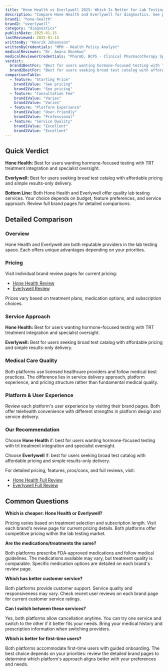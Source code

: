 ```yaml
---
title: "Hone Health vs Everlywell 2025: Which Is Better for Lab Testing?"
description: "Compare Hone Health and Everlywell for diagnostics. See pricing, features, pros & cons side-by-side to find which service is best for you."
brand1: "hone-health"
brand2: "everlywell"
category: "diagnostics"
publishDate: 2025-01-15
lastReviewed: 2025-01-15
writtenBy: "Henrik Johansson"
writtenByCredentials: "MPH - Health Policy Analyst"
medicalReviewer: "Dr. Amara Okonkwo"
medicalReviewerCredentials: "PharmD, BCPS - Clinical Pharmacotherapy Specialist"
verdict:
  brand1BestFor: "Best for users wanting hormone-focused testing with TRT treatment integration and specialist oversight."
  brand2BestFor: "Best for users seeking broad test catalog with affordable pricing and simple results-only delivery."
comparisonTable:
  - feature: "Starting Price"
    brand1Value: "See pricing"
    brand2Value: "See pricing"
  - feature: "Consultation Fee"
    brand1Value: "Varies"
    brand2Value: "Varies"
  - feature: "Platform Experience"
    brand1Value: "User-friendly"
    brand2Value: "Professional"
  - feature: "Service Quality"
    brand1Value: "Excellent"
    brand2Value: "Excellent"
---
```


## Quick Verdict

**Hone Health:** Best for users wanting hormone-focused testing with TRT treatment integration and specialist oversight.

**Everlywell:** Best for users seeking broad test catalog with affordable pricing and simple results-only delivery.

**Bottom Line:** Both Hone Health and Everlywell offer quality lab testing services. Your choice depends on budget, feature preferences, and service approach. Review full brand pages for detailed comparisons.

## Detailed Comparison

### Overview

Hone Health and Everlywell are both reputable providers in the lab testing space. Each offers unique advantages depending on your priorities.

### Pricing

Visit individual brand review pages for current pricing:
- [Hone Health Review](/hone-health)
- [Everlywell Review](/everlywell)

Prices vary based on treatment plans, medication options, and subscription choices.

### Service Approach

**Hone Health:** Best for users wanting hormone-focused testing with TRT treatment integration and specialist oversight.

**Everlywell:** Best for users seeking broad test catalog with affordable pricing and simple results-only delivery.

### Medical Care Quality

Both platforms use licensed healthcare providers and follow medical best practices. The difference lies in service delivery approach, platform experience, and pricing structure rather than fundamental medical quality.

### Platform & User Experience

Review each platform's user experience by visiting their brand pages. Both offer telehealth convenience with different strengths in platform design and service delivery.

### Our Recommendation

Choose **Hone Health** if: best for users wanting hormone-focused testing with trt treatment integration and specialist oversight.

Choose **Everlywell** if: best for users seeking broad test catalog with affordable pricing and simple results-only delivery.

For detailed pricing, features, pros/cons, and full reviews, visit:
- [Hone Health Full Review](/hone-health)
- [Everlywell Full Review](/everlywell)

## Common Questions

**Which is cheaper: Hone Health or Everlywell?**

Pricing varies based on treatment selection and subscription length. Visit each brand's review page for current pricing details. Both platforms offer competitive pricing within the lab testing market.

**Are the medications/treatments the same?**

Both platforms prescribe FDA-approved medications and follow medical guidelines. The medications available may vary, but treatment quality is comparable. Specific medication options are detailed on each brand's review page.

**Which has better customer service?**

Both platforms provide customer support. Service quality and responsiveness may vary. Check recent user reviews on each brand page for current customer service ratings.

**Can I switch between these services?**

Yes, both platforms allow cancellation anytime. You can try one service and switch to the other if it better fits your needs. Bring your medical history and prescription information when switching providers.

**Which is better for first-time users?**

Both platforms accommodate first-time users with guided onboarding. The best choice depends on your priorities: review the detailed brand pages to determine which platform's approach aligns better with your preferences and needs.
